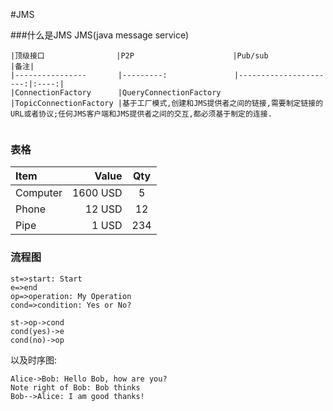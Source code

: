 #JMS

###什么是JMS
JMS(java message service)


```
|顶级接口                |P2P                      |Pub/sub                |备注|
|----------------       |---------:               |----------------------:|:----:|
|ConnectionFactory      |QueryConnectionFactory   |TopicConnectionFactory |基于工厂模式,创建和JMS提供者之间的链接,需要制定链接的URL或者协议;任何JMS客户端和JMS提供者之间的交互,都必须基于制定的连接.
                                                                           

```




### 表格
| Item      |    Value | Qty  |
| :-------- | --------:| :--: |
| Computer  | 1600 USD |  5   |
| Phone     |   12 USD |  12  |
| Pipe      |    1 USD | 234  |

### 流程图
```flow
st=>start: Start
e=>end
op=>operation: My Operation
cond=>condition: Yes or No?

st->op->cond
cond(yes)->e
cond(no)->op
```

以及时序图:

```sequence
Alice->Bob: Hello Bob, how are you?
Note right of Bob: Bob thinks
Bob-->Alice: I am good thanks!
```








